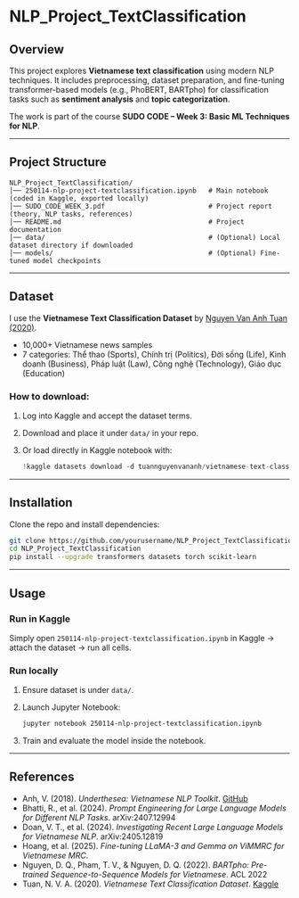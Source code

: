 # NLP\_Project\_TextClassification

## Overview

This project explores **Vietnamese text classification** using modern NLP techniques.
It includes preprocessing, dataset preparation, and fine-tuning transformer-based models (e.g., PhoBERT, BARTpho) for classification tasks such as **sentiment analysis** and **topic categorization**.

The work is part of the course **SUDO CODE – Week 3: Basic ML Techniques for NLP**.

---

## Project Structure

```
NLP_Project_TextClassification/
│── 250114-nlp-project-textclassification.ipynb   # Main notebook (coded in Kaggle, exported locally)
│── SUDO_CODE_WEEK_3.pdf                          # Project report (theory, NLP tasks, references)
│── README.md                                     # Project documentation
│── data/                                         # (Optional) Local dataset directory if downloaded
│── models/                                       # (Optional) Fine-tuned model checkpoints
```

---

## Dataset

I use the **Vietnamese Text Classification Dataset** by [Nguyen Van Anh Tuan (2020)](https://www.kaggle.com/datasets/tuannguyenvananh/vietnamese-text-classification-dataset).

* 10,000+ Vietnamese news samples
* 7 categories: Thể thao (Sports), Chính trị (Politics), Đời sống (Life), Kinh doanh (Business), Pháp luật (Law), Công nghệ (Technology), Giáo dục (Education)

### How to download:

1. Log into Kaggle and accept the dataset terms.
2. Download and place it under `data/` in your repo.
3. Or load directly in Kaggle notebook with:

   ```python
   !kaggle datasets download -d tuannguyenvananh/vietnamese-text-classification-dataset
   ```

---

## Installation

Clone the repo and install dependencies:

```bash
git clone https://github.com/yourusername/NLP_Project_TextClassification.git
cd NLP_Project_TextClassification
pip install --upgrade transformers datasets torch scikit-learn
```

---

## Usage

### Run in Kaggle

Simply open `250114-nlp-project-textclassification.ipynb` in Kaggle → attach the dataset → run all cells.

### Run locally

1. Ensure dataset is under `data/`.
2. Launch Jupyter Notebook:

   ```bash
   jupyter notebook 250114-nlp-project-textclassification.ipynb
   ```
3. Train and evaluate the model inside the notebook.

---

## References

* Anh, V. (2018). *Underthesea: Vietnamese NLP Toolkit*. [GitHub](https://github.com/undertheseanlp/underthesea)
* Bhatti, R., et al. (2024). *Prompt Engineering for Large Language Models for Different NLP Tasks*. arXiv:2407.12994
* Doan, V. T., et al. (2024). *Investigating Recent Large Language Models for Vietnamese NLP*. arXiv:2405.12819
* Hoang, et al. (2025). *Fine-tuning LLaMA-3 and Gemma on ViMMRC for Vietnamese MRC*.
* Nguyen, D. Q., Pham, T. V., & Nguyen, D. Q. (2022). *BARTpho: Pre-trained Sequence-to-Sequence Models for Vietnamese*. ACL 2022
* Tuan, N. V. A. (2020). *Vietnamese Text Classification Dataset*. [Kaggle](https://www.kaggle.com/datasets/tuannguyenvananh/vietnamese-text-classification-dataset)
